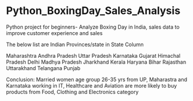# Python_BoxingDay_Sales_Analysis
Python project for beginners- Analyze Boxing Day in India, sales data to improve customer experience and sales

The below list are Indian Provinces/state in State Column

Maharashtra
Andhra Pradesh
Uttar Pradesh
Karnataka
Gujarat
Himachal Pradesh
Delhi
Madhya Pradesh
Jharkhand
Kerala
Haryana
Bihar
Rajasthan
Uttarakhand
Telangana
Punjab

Conclusion:
  Married women age group 26-35 yrs from UP, Maharastra and Karnataka working in IT, Healthcare and Aviation are more likely to buy products from Food, Clothing and Electronics category
